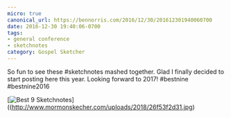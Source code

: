```yaml
---
micro: true
canonical_url: https://bennorris.com/2016/12/30/201612301940060700
date: 2016-12-30 19:40:06-0700
tags:
- general conference
- sketchnotes
category: Gospel Sketcher
---
```


So fun to see these #sketchnotes mashed together. Glad I finally decided to start posting here this year. Looking forward to 2017! #bestnine #bestnine2016

[![Best 9 Sketchnotes](http://www.mormonskecher.com/uploads/2018/26f53f2d31.jpg)]((http://www.mormonskecher.com/uploads/2018/26f53f2d31.jpg)
